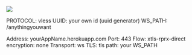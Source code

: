 ﻿[![](https://www.herokucdn.com/deploy/button.png)](https://heroku.com/deploy?template=https://github.com/monohydrate/heroku-vless.git)

PROTOCOL: vless
UUID: your own id (uuid generator)
WS_PATH: /anythingyouwant


Address: yourAppName.herokuapp.com
Port: 443
Flow: xtls-rprx-direct
encryption: none
Transport: ws
TLS: tls
path: your WS_PATH
